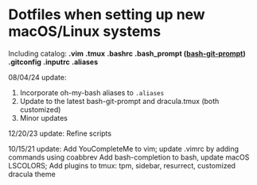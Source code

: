 # Dotfiles when setting up new macOS/Linux systems

Including catalog:
**.vim**
**.tmux**
**.bashrc**
**.bash_prompt ([bash-git-prompt](https://github.com/magicmonty/bash-git-prompt))**
**.gitconfig**
**.inputrc**
**.aliases**

08/04/24 update:
1. Incorporate oh-my-bash aliases to `.aliases`
2. Update to the latest bash-git-prompt and dracula.tmux (both customized)
3. Minor updates

12/20/23 update:
Refine scripts

10/15/21 update:
Add YouCompleteMe to vim; update .vimrc by adding commands using coabbrev
Add bash-completion to bash, update macOS LSCOLORS;
Add plugins to tmux: tpm, sidebar, resurrect, customized dracula theme
